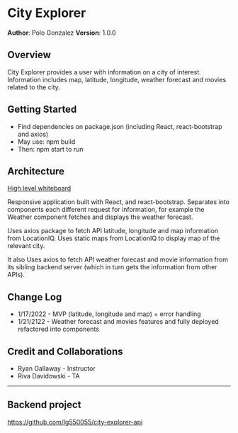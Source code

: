# City Explorer

**Author**: Polo Gonzalez
**Version**: 1.0.0 

## Overview
City Explorer provides a user with information on a city of interest.  Information includes map, latitude, longitude, weather forecast and movies related to the city.

## Getting Started
- Find dependencies on package.json (including React, react-bootstrap and axios)
- May use: npm build
- Then: npm start  to run

## Architecture
[High level whiteboard](./whiteboard.png)

Responsive application built with React, and react-bootstrap.  Separates into components each different request for information, for example the Weather component fetches and displays the weather forecast.

Uses axios package to fetch API latitude, longitude and map information from LocationIQ.  Uses static maps from LocationIQ to display map of the relevant city.

It also Uses axios to fetch API weather forecast and movie information from its sibling backend server (which in turn gets the information from other APIs).

## Change Log
- 1/17/2022 - MVP (latitude, longitude and map) + error handling
- 1/21/2122 - Weather forecast and movies features and fully deployed refactored into components

## Credit and Collaborations
- Ryan Gallaway - Instructor
- Riva Davidowski - TA

---

## Backend project

https://github.com/lg550055/city-explorer-api